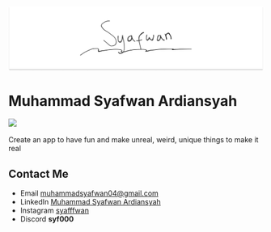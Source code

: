 ![Syafwan](assets/github-banner.png)

<h1>Muhammad Syafwan Ardiansyah</h1>

![](https://komarev.com/ghpvc/?username=Syafwan000&color=grey&style=for-the-badge)

<p>Create an app to have fun and make unreal, weird, unique things to make it real</p>

<h2>Contact Me</h2>
<ul>
  <li>Email <a href="mailto:muhammadsyafwan04@gmail.com">muhammadsyafwan04@gmail.com</a></li>
  <li>LinkedIn <a href="https://www.linkedin.com/in/muhammad-syafwan-ardiansyah-843067214/" target="_blank">Muhammad Syafwan Ardiansyah</a></li>
  <li>Instagram <a href="https://www.instagram.com/syafffwan/" target="_blank">syafffwan</a></li>
  <li>Discord <b>syf000</b></li>
</ul>
